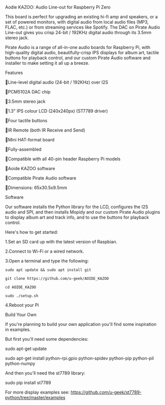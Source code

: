Aodie KAZOO: Audio Line-out for Raspberry Pi Zero

This board is perfect for upgrading an existing hi-fi amp and speakers, or a set of powered monitors, with digital audio from local audio files (MP3, FLAC, etc.) or from streaming services like Spotify. The DAC on Pirate Audio Line-out gives you crisp 24-bit / 192KHz digital audio through its 3.5mm stereo jack.

Pirate Audio is a range of all-in-one audio boards for Raspberry Pi, with high-quality digital audio, beautifully-crisp IPS displays for album art, tactile buttons for playback control, and our custom Pirate Audio software and installer to make setting it all up a breeze.

Features

Line-level digital audio (24-bit / 192KHz) over I2S

PCM5102A DAC chip 

3.5mm stereo jack

1.3" IPS colour LCD (240x240px) (ST7789 driver)

Four tactile buttons

IR Remote (both IR Receive and Send)

Mini HAT-format board

Fully-assembled

Compatible with all 40-pin header Raspberry Pi models

Aoide KAZOO software

Compatible Pirate Audio software

Dimensions: 65x30.5x9.5mm

Software

Our software installs the Python library for the LCD, configures the I2S audio and SPI, and then installs Mopidy and our custom Pirate Audio plugins to display album art and track info, and to use the buttons for playback control.

Here's how to get started:

1.Set an SD card up with the latest version of Raspbian.

2.Connect to Wi-Fi or a wired network.

3.Open a terminal and type the following:

    sudo apt update && sudo apt install git
    
    git clone https://github.com/u-geek/AOIDE_KAZOO
    
    cd AOIDE_KAZOO
    
    sudo ./setup.sh
    
4.Reboot your Pi

Build Your Own

If you're planning to build your own application you'll find some inspiration in examples.

But first you'll need some dependencies:

sudo apt-get update

sudo apt-get install python-rpi.gpio python-spidev python-pip python-pil python-numpy

And then you'll need the st7789 library:

sudo pip install st7789

For more display examples see: https://github.com/u-geek/st7789-python/tree/master/examples
